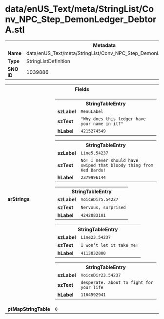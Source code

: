 <h1>data/enUS_Text/meta/StringList/Conv_NPC_Step_DemonLedger_DebtorA.stl</h1><table><tr><th colspan="100%">Metadata</th></tr><tr><td><b>Name</b></td><td>data/enUS_Text/meta/StringList/Conv_NPC_Step_DemonLedger_DebtorA.stl</td></tr><tr><td><b>Type</b></td><td>StringListDefinition</td></tr><tr><td><b>SNO ID</b></td><td>1039886</td></tr></table>

<table><tr><th colspan="100%">Fields</th></tr><tr><td><b>arStrings</b></td><td><table><tr><th colspan="100%">StringTableEntry</th></tr><tr><td><b>szLabel</b></td><td><code>MenuLabel</code></td></tr><tr><td><b>szText</b></td><td><code>"Why does this ledger have your name in it?"</code></td></tr><tr><td><b>hLabel</b></td><td><code>4215274549</code></td></tr></table>


<table><tr><th colspan="100%">StringTableEntry</th></tr><tr><td><b>szLabel</b></td><td><code>Line5.54237</code></td></tr><tr><td><b>szText</b></td><td><code>No! I never should have swiped that bloody thing from Ked Bardu!</code></td></tr><tr><td><b>hLabel</b></td><td><code>2379996144</code></td></tr></table>


<table><tr><th colspan="100%">StringTableEntry</th></tr><tr><td><b>szLabel</b></td><td><code>VoiceDir5.54237</code></td></tr><tr><td><b>szText</b></td><td><code>Nervous, surprised</code></td></tr><tr><td><b>hLabel</b></td><td><code>4242883101</code></td></tr></table>


<table><tr><th colspan="100%">StringTableEntry</th></tr><tr><td><b>szLabel</b></td><td><code>Line23.54237</code></td></tr><tr><td><b>szText</b></td><td><code>I won’t let it take me!</code></td></tr><tr><td><b>hLabel</b></td><td><code>4113832800</code></td></tr></table>


<table><tr><th colspan="100%">StringTableEntry</th></tr><tr><td><b>szLabel</b></td><td><code>VoiceDir23.54237</code></td></tr><tr><td><b>szText</b></td><td><code>desperate. about to fight for your life</code></td></tr><tr><td><b>hLabel</b></td><td><code>1164592941</code></td></tr></table>


</td></tr><tr><td><b>ptMapStringTable</b></td><td><code>0</code></td></tr></table>

